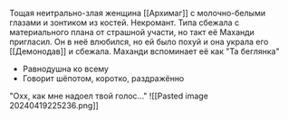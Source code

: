 Тощая неитрально-злая женщина [[Архимаг]] с молочно-белыми глазами и зонтиком из костей. Некромант.
Типа сбежала с материального плана от страшной участи, но такт её Маханди пригласил. Он в неё влюбился, но ей было похуй и она украла его [[Демонодав]] и сбежала.
Маханди вспоминает её как "Та беглянка"

- Равнодушна ко всему
- Говорит шёпотом, коротко, раздражённо

"Охх, как мне надоел твой голос..."
![[Pasted image 20240419225236.png]]